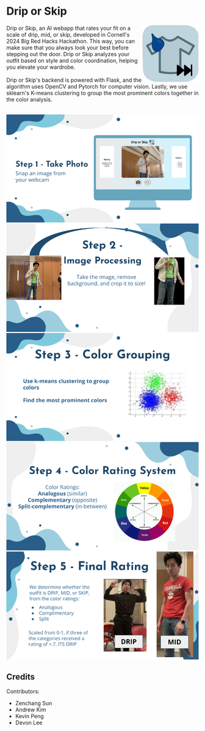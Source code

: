 # Drip or Skip
<img src="/web_app/static/images/logo.png" height="150" align="right" margin-right="30px">
Drip or Skip, an AI webapp that rates your fit on a scale of drip, mid, or skip, developed in Cornell's 2024 Big Red Hacks Hackathon. This way, you can make sure that you always look your best before stepping out the door. Drip or Skip analyzes your outfit based on style and color coordination, helping you elevate your wardrobe. 
<br/><br/>
Drip or Skip's backend is powered with Flask, and the algorithm uses OpenCV and Pytorch for computer vision. Lastly, we use sklearn's K-means clustering to group the most prominent colors together in the color analysis.
<br/><br/>

![alt text](https://github.com/Cyberninja101/DripOrSkip/blob/main/Presentation_Files/Drip%20or%20Skip%20-%20Big%20Red%20Hacks%201.png)
![alt text](https://github.com/Cyberninja101/DripOrSkip/blob/main/Presentation_Files/Drip%20or%20Skip%20-%20Big%20Red%20Hacks%202.png)
![alt text](https://github.com/Cyberninja101/DripOrSkip/blob/main/Presentation_Files/Drip%20or%20Skip%20-%20Big%20Red%20Hacks%203.png)
![alt text](https://github.com/Cyberninja101/DripOrSkip/blob/main/Presentation_Files/Drip%20or%20Skip%20-%20Big%20Red%20Hacks%204.png)
![alt text](https://github.com/Cyberninja101/DripOrSkip/blob/main/Presentation_Files/Drip%20or%20Skip%20-%20Big%20Red%20Hacks%205.png)

## Credits

Contributors:
- Zenchang Sun
- Andrew Kim
- Kevin Peng
- Devon Lee
